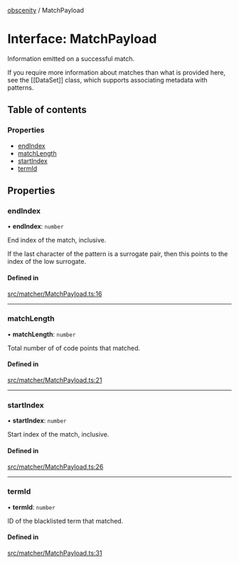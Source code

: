 [obscenity](../README.md) / MatchPayload

# Interface: MatchPayload

Information emitted on a successful match.

If you require more information about matches than what is provided here, see
the [[DataSet]] class, which supports associating metadata with patterns.

## Table of contents

### Properties

- [endIndex](MatchPayload.md#endindex)
- [matchLength](MatchPayload.md#matchlength)
- [startIndex](MatchPayload.md#startindex)
- [termId](MatchPayload.md#termid)

## Properties

### endIndex

• **endIndex**: `number`

End index of the match, inclusive.

If the last character of the pattern is a surrogate pair,
then this points to the index of the low surrogate.

#### Defined in

[src/matcher/MatchPayload.ts:16](https://github.com/jo3-l/obscenity/blob/37976b6/src/matcher/MatchPayload.ts#L16)

___

### matchLength

• **matchLength**: `number`

Total number of of code points that matched.

#### Defined in

[src/matcher/MatchPayload.ts:21](https://github.com/jo3-l/obscenity/blob/37976b6/src/matcher/MatchPayload.ts#L21)

___

### startIndex

• **startIndex**: `number`

Start index of the match, inclusive.

#### Defined in

[src/matcher/MatchPayload.ts:26](https://github.com/jo3-l/obscenity/blob/37976b6/src/matcher/MatchPayload.ts#L26)

___

### termId

• **termId**: `number`

ID of the blacklisted term that matched.

#### Defined in

[src/matcher/MatchPayload.ts:31](https://github.com/jo3-l/obscenity/blob/37976b6/src/matcher/MatchPayload.ts#L31)
